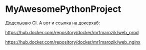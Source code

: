 # MyAwesomePythonProject
Доделываю CI.
А вот и ссылка на докерхаб:  

https://hub.docker.com/repository/docker/mr1marozik/web_prod

https://hub.docker.com/repository/docker/mr1marozik/web_nginx
